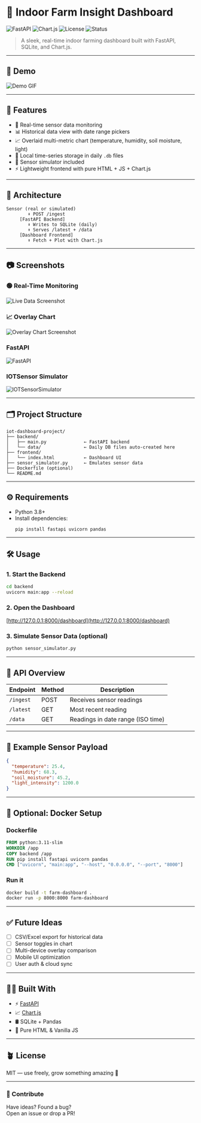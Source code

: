 
# 🌿 Indoor Farm Insight Dashboard

![FastAPI](https://img.shields.io/badge/FastAPI-🚀-brightgreen)
![Chart.js](https://img.shields.io/badge/Chart.js-📈-orange)
![License](https://img.shields.io/badge/license-MIT-blue)
![Status](https://img.shields.io/badge/status-Active-success)

> A sleek, real-time indoor farming dashboard built with FastAPI, SQLite, and Chart.js.

---

## 🎥 Demo

![Demo GIF](assets/Screenshot(307)...png)  


---

## 🚀 Features

- 📡 Real-time sensor data monitoring
- 📊 Historical data view with date range pickers
- 📈 Overlaid multi-metric chart (temperature, humidity, soil moisture, light)
- 💾 Local time-series storage in daily `.db` files
- 🧪 Sensor simulator included
- ⚡ Lightweight frontend with pure HTML + JS + Chart.js

---

## 🧠 Architecture

```
Sensor (real or simulated)
        ⬇️ POST /ingest
     [FastAPI Backend]
        ⬇️ Writes to SQLite (daily)
        ⬆️ Serves /latest + /data
     [Dashboard Frontend]
        ⬆️ Fetch + Plot with Chart.js
```

---

## 📷 Screenshots

### 🟢 Real-Time Monitoring  
![Live Data Screenshot](assets/Screenshot(307)...png)

### 📈 Overlay Chart  
![Overlay Chart Screenshot](assets/Screenshot(309)...png)

### FastAPI
![FastAPI](assets/Screenshot(311)...png)

### IOTSensor Simulator
![IOTSensorSimulator](assets/Screenshot(310)...png)

---

## 🗂️ Project Structure

```
iot-dashboard-project/
├── backend/
│   ├── main.py              ← FastAPI backend
│   └── data/                ← Daily DB files auto-created here
├── frontend/
│   └── index.html           ← Dashboard UI
├── sensor_simulator.py      ← Emulates sensor data
├── Dockerfile (optional)
└── README.md
```

---

## ⚙️ Requirements

- Python 3.8+
- Install dependencies:
  ```bash
  pip install fastapi uvicorn pandas
  ```

---

## 🛠️ Usage

### 1. Start the Backend
```bash
cd backend
uvicorn main:app --reload
```

### 2. Open the Dashboard  
[http://127.0.0.1:8000/dashboard](http://127.0.0.1:8000/dashboard)

### 3. Simulate Sensor Data (optional)
```bash
python sensor_simulator.py
```

---

## 📑 API Overview

| Endpoint       | Method | Description                       |
|----------------|--------|-----------------------------------|
| `/ingest`      | POST   | Receives sensor readings          |
| `/latest`      | GET    | Most recent reading               |
| `/data`        | GET    | Readings in date range (ISO time) |

---

## 🧪 Example Sensor Payload

```json
{
  "temperature": 25.4,
  "humidity": 68.3,
  "soil_moisture": 45.2,
  "light_intensity": 1200.0
}
```

---

## 🐳 Optional: Docker Setup

### Dockerfile
```dockerfile
FROM python:3.11-slim
WORKDIR /app
COPY backend /app
RUN pip install fastapi uvicorn pandas
CMD ["uvicorn", "main:app", "--host", "0.0.0.0", "--port", "8000"]
```

### Run it
```bash
docker build -t farm-dashboard .
docker run -p 8000:8000 farm-dashboard
```

---

## ✅ Future Ideas

- [ ] CSV/Excel export for historical data
- [ ] Sensor toggles in chart
- [ ] Multi-device overlay comparison
- [ ] Mobile UI optimization
- [ ] User auth & cloud sync

---

## 👨‍🔬 Built With

- ⚡ [FastAPI](https://fastapi.tiangolo.com/)
- 📈 [Chart.js](https://www.chartjs.org/)
- 🛢️ SQLite + Pandas
- 🧠 Pure HTML & Vanilla JS

---

## 🪴 License

MIT — use freely, grow something amazing 🌱

---

### 🤝 Contribute

Have ideas? Found a bug?  
Open an issue or drop a PR!
